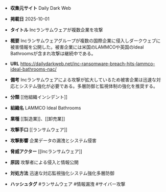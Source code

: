 - **収集元サイト**
Daily Dark Web

- **掲載日**
2025-10-01

- **タイトル**
Incランサムウェアが複数企業を攻撃

- **概要**
Incランサムウェアグループが複数の国際企業に侵入しダークウェブに被害情報を公開した。被害企業には米国のLAMMCOや英国のIdeal Bathroomsが含まれ攻撃は継続中である。

- **URL**
https://dailydarkweb.net/inc-ransomware-breach-hits-lammco-ideal-bathrooms-nac/

- **備考**
Incランサムウェアによる攻撃が拡大しているため被害企業は迅速な対応とシステム強化が必要である。多層防御と監視体制の強化を推奨する。

- **分類**
[[他組織インシデント]]

- **組織名**
LAMMCO Ideal Bathrooms

- **業種**
[[製造業]]、[[卸売業]]

- **攻撃手口**
[[ランサムウェア]]

- **攻撃影響**
企業データの漏洩とシステム侵害

- **脅威アクター**
[[Incランサムウェア]]

- **原因**
攻撃者による侵入と情報公開

- **対処方法**
迅速な対応監視強化システム強化多層防御

- **ハッシュタグ**
#ランサムウェア #情報漏洩 #サイバー攻撃
